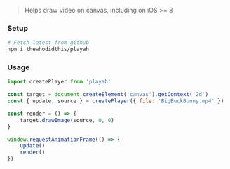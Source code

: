 > Helps draw video on canvas, including on iOS >= 8

### Setup
```sh
# Fetch latest from github
npm i thewhodidthis/playah
```

### Usage
```js
import createPlayer from 'playah'

const target = document.createElement('canvas').getContext('2d')
const { update, source } = createPlayer({ file: 'BigBuckBunny.mp4' })

const render = () => {
    target.drawImage(source, 0, 0)
}

window.requestAnimationFrame(() => {
    update()
    render()
})
```
